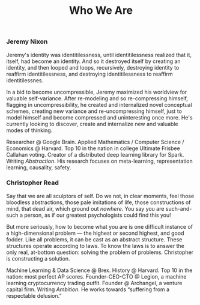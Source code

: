 ﻿---
layout: post
title: Who We Are
landing-title: 'Who We Are'
nav-menu: true
description: null
image: null
author: null
show_tile: false
---

### Jeremy Nixon
Jeremy's identity was identitilessness, until identitilessness realized that it, itself, had become an identity. And so it destroyed itself by creating an identity, and then looped and loops, recursively, destroying identity to reaffirm identitilessness, and destroying identitilessness to reaffirm identitilessnes.

In a bid to become uncompressible, Jeremy maximized his worldview for valuable self-variance. After re-modeling and so re-compressing himself, flagging in uncompressibility, he created and internalized novel conceptual schemes, creating new variance and re-uncompressing himself, just to model himself and become compressed and uninteresting once more. He's currently looking to discover, create and internalize new and valuable modes of thinking.

Researcher @ Google Brain. Applied Mathematics / Computer Science / Economics @ Harvard. Top 10 in the nation in college Ultimate Frisbee Callahan voting. Creator of a distributed deep learning library for Spark. Writing *Abstraction*. His research focuses on meta-learning, representation learning, causality, safety.
  
### Christopher Read

<!--
<img src="assets/images/artsy_christopher.jpeg" float="right" align="right" style="width:30%; margin-left:30px;">
-->

Say that we are all sculptors of self. Do we not, in clear moments, feel those bloodless abstractions, those pale imitations of life, those constructions of mind, that dead air, which ground out _nowhere_. You say you are such-and-such a person, as if our greatest psychologists could find this you!

But more seriously, how to become what you are is one difficult instance of a high-dimensional problem — the highest or second highest, and good fodder. Like all problems, it can be cast as an abstract structure. These structures operate according to laws. To know the laws is to answer the only real, at-bottom question: solving the problem of problems. Christopher is constructing a solution.

Machine Learning & Data Science @ Brex. History @ Harvard. Top 10 in the nation: most perfect AP scores. Founder-CEO-CTO @ Legion, a machine learning cryptocurrency trading outfit. Founder @ Archangel, a venture capital firm. Writing *Ambition*. He works towards “suffering from a respectable delusion.”